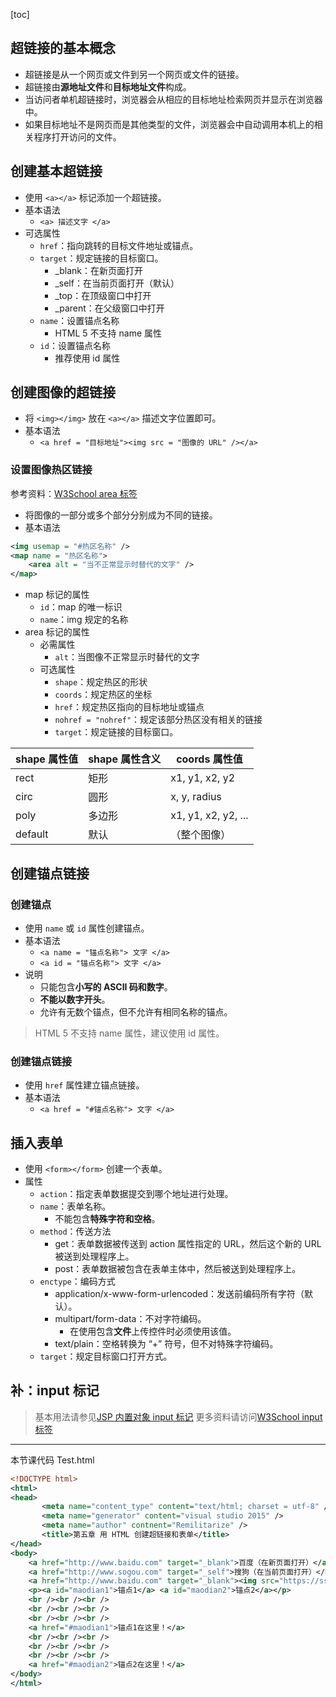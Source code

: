 [toc]

## 超链接的基本概念

- 超链接是从一个网页或文件到另一个网页或文件的链接。
- 超链接由**源地址文件**和**目标地址文件**构成。
- 当访问者单机超链接时，浏览器会从相应的目标地址检索网页并显示在浏览器中。
- 如果目标地址不是网页而是其他类型的文件，浏览器会中自动调用本机上的相关程序打开访问的文件。

## 创建基本超链接

- 使用 `<a></a>` 标记添加一个超链接。
- 基本语法
	- `<a> 描述文字 </a>`
- 可选属性
	- `href`：指向跳转的目标文件地址或锚点。
	- `target`：规定链接的目标窗口。
		- \_blank：在新页面打开
		- \_self：在当前页面打开（默认）
		- \_top：在顶级窗口中打开
		- \_parent：在父级窗口中打开
	- `name`：设置锚点名称
		- HTML 5 不支持 name 属性
	- `id`：设置锚点名称
		- 推荐使用 id 属性

## 创建图像的超链接

- 将 `<img></img>` 放在 `<a></a>` 描述文字位置即可。
- 基本语法
	- `<a href = "目标地址"><img src = "图像的 URL" /></a>`

### 设置图像热区链接

参考资料：[W3School area 标签](http://www.w3school.com.cn/tags/tag_area.asp)

- 将图像的一部分或多个部分分别成为不同的链接。
- 基本语法
```xml
<img usemap = "#热区名称" />
<map name = "热区名称">
	<area alt = "当不正常显示时替代的文字" />
</map>
```

- map 标记的属性
	- `id`：map 的唯一标识
	- `name`：img 规定的名称
- area 标记的属性
	- 必需属性
		- `alt`：当图像不正常显示时替代的文字
	- 可选属性
		- `shape`：规定热区的形状
		- `coords`：规定热区的坐标
		- `href`：规定热区指向的目标地址或锚点
		- `nohref = "nohref"`：规定该部分热区没有相关的链接
		- `target`：规定链接的目标窗口。

|shape 属性值|shape 属性含义|coords 属性值|
|-|-|-|
|rect|矩形|x1, y1, x2, y2|
|circ|圆形|x, y, radius|
|poly|多边形|x1, y1, x2, y2, ...|
|default|默认|（整个图像）|

## 创建锚点链接

### 创建锚点

- 使用 `name` 或 `id` 属性创建锚点。
- 基本语法
	- `<a name = "锚点名称"> 文字 </a>`
	- `<a id = "锚点名称"> 文字 </a>`
- 说明
	- 只能包含**小写的 ASCII 码和数字**。
	- **不能以数字开头**。
	- 允许有无数个锚点，但不允许有相同名称的锚点。

> HTML 5 不支持 name 属性，建议使用 id 属性。

### 创建锚点链接

- 使用 `href` 属性建立锚点链接。
- 基本语法
	- `<a href = "#锚点名称"> 文字 </a>`

## 插入表单

- 使用 `<form></form>` 创建一个表单。
- 属性
	- `action`：指定表单数据提交到哪个地址进行处理。
	- `name`：表单名称。
		- 不能包含**特殊字符和空格**。
	- `method`：传送方法
		- get：表单数据被传送到 action 属性指定的 URL，然后这个新的 URL 被送到处理程序上。
		- post：表单数据被包含在表单主体中，然后被送到处理程序上。
	- `enctype`：编码方式
		- application/x-www-form-urlencoded：发送前编码所有字符（默认）。
		- multipart/form-data：不对字符编码。
			- 在使用包含**文件**上传控件时必须使用该值。
		- text/plain：空格转换为 “+” 符号，但不对特殊字符编码。
	- `target`：规定目标窗口打开方式。

## 补：input 标记

> 基本用法请参见[JSP 内置对象 input 标记](http://remilitarize.space/2017/09/18/%E7%AC%AC3%E7%AB%A0-jsp%E5%86%85%E7%BD%AE%E5%AF%B9%E8%B1%A1/)
> 更多资料请访问[W3School input 标签](http://www.w3school.com.cn/tags/tag_input.asp)

---

本节课代码
Test.html
```xml
<!DOCTYPE html>
<html>
<head>
       <meta name="content_type" content="text/html; charset = utf-8" />
       <meta name="generator" content="visual studio 2015" />
       <meta name="author" contnent="Remilitarize" />
       <title>第五章 用 HTML 创建超链接和表单</title>
</head>
<body>
    <a href="http://www.baidu.com" target="_blank">百度（在新页面打开）</a>
    <a href="http://www.sogou.com" target="_self">搜狗（在当前页面打开）</a>
    <a href="http://www.baidu.com" target="_blank"><img src="https://ss0.bdstatic.com/5aV1bjqh_Q23odCf/static/superman/img/logo_top_ca79a146.png" alt="百度"/></a>
    <p><a id="maodian1">锚点1</a> <a id="maodian2">锚点2</a></p>
    <br /><br /><br />
    <br /><br /><br />
    <br /><br /><br />
    <a href="#maodian1">锚点1在这里！</a>
    <br /><br /><br />
    <br /><br /><br />
    <br /><br /><br />
    <a href="#maodian2">锚点2在这里！</a>
</body>
</html>
```
